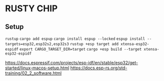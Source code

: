 # RUSTY CHIP

## Setup

`rustup`
`cargo add espup`
`cargo install espup --locked`
`espup install --targets=esp32,esp32s2,esp32s3`
`rustup +esp target add xtensa-esp32-espidf`
`export CARGO_TARGET_DIR=target`
`cargo +esp build --target xtensa-esp32-espidf`

https://docs.espressif.com/projects/esp-idf/en/stable/esp32/get-started/linux-macos-setup.html
https://docs.esp-rs.org/std-training/02_2_software.html

